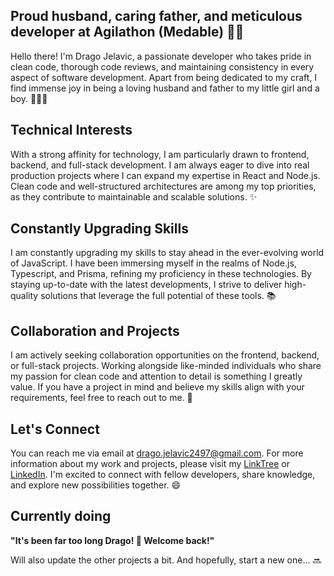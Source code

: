 ## Proud husband, caring father, and meticulous developer at Agilathon (Medable) 👨‍💻
Hello there! I'm Drago Jelavic, a passionate developer who takes pride in clean code, thorough code reviews, and maintaining consistency in every aspect of software development. Apart from being dedicated to my craft, I find immense joy in being a loving husband and father to my little girl and a boy. 👨‍👩‍👧

## Technical Interests
With a strong affinity for technology, I am particularly drawn to frontend, backend, and full-stack development. I am always eager to dive into real production projects where I can expand my expertise in React and Node.js. Clean code and well-structured architectures are among my top priorities, as they contribute to maintainable and scalable solutions. ✨

## Constantly Upgrading Skills
I am constantly upgrading my skills to stay ahead in the ever-evolving world of JavaScript. I have been immersing myself in the realms of Node.js, Typescript, and Prisma, refining my proficiency in these technologies. By staying up-to-date with the latest developments, I strive to deliver high-quality solutions that leverage the full potential of these tools. 📚

## Collaboration and Projects
I am actively seeking collaboration opportunities on the frontend, backend, or full-stack projects. Working alongside like-minded individuals who share my passion for clean code and attention to detail is something I greatly value. If you have a project in mind and believe my skills align with your requirements, feel free to reach out to me. 🤝

## Let's Connect
You can reach me via email at drago.jelavic2497@gmail.com. For more information about my work and projects, please visit my [LinkTree](https://linktr.ee/djelavic) or [LinkedIn](https://www.linkedin.com/in/drago-jelavi%C4%87-564b64180/). I'm excited to connect with fellow developers, share knowledge, and explore new possibilities together. 😄

## Currently doing 
**"It's been far too long Drago! 🎉 Welcome back!"**

Will also update the other projects a bit. And hopefully, start a new one... 🔜

